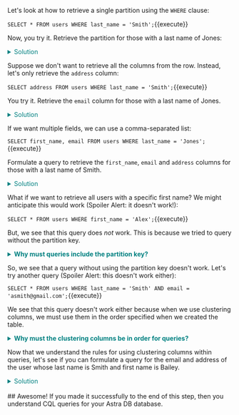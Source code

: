 Let's look at how to retrieve a single partition using the `WHERE` clause:

`SELECT * FROM users
  WHERE last_name = 'Smith';`{{execute}}

Now, you try it. Retrieve the partition for those with a last name of Jones:

<details>
  <summary style="color:teal">Solution</summary>

`SELECT * FROM users
  WHERE last_name = 'Jones';`{{execute}}

</details>

Suppose we don't want to retrieve all the columns from the row. Instead, let's only retrieve the `address` column:

`SELECT address FROM users
  WHERE last_name = 'Smith';`{{execute}}

You try it. Retrieve the `email` column for those with a last name of Jones.

<details>
  <summary style="color:teal">Solution</summary>

`SELECT email FROM users
  WHERE last_name = 'Jones';`{{execute}}

</details>

If we want multiple fields, we can use a comma-separated list:

`SELECT first_name, email FROM users
  WHERE last_name = 'Jones';`{{execute}}

Formulate a query to retrieve the `first_name`, `email` and `address` columns for those with a last name of Smith.

<details>
  <summary style="color:teal">Solution</summary>

`SELECT first_name, email, address FROM users
  WHERE last_name = 'Smith';`{{execute}}

</details>

What if we want to retrieve all users with a specific first name? We might anticipate this would work (Spoiler Alert: it doesn't work!):

`SELECT * FROM users
  WHERE first_name = 'Alex';`{{execute}}

But, we see that this query does _not_ work. This is because we tried to query without the partition key.

<details>
  <summary style="color:teal"><b>Why must queries include the partition key?</b></summary>

  <p style="color:teal"><i>Cassandra hashes the partition key to locate the partition within the cluster.
  Hashing is very fast, which is what makes Cassandra scale so well.
  Cassandra stores all rows with the same partition key in the same partition.
  So, without the partition key, Cassandra would have to do a full table scan to locate the specified rows.
  Such a scan on a production table would not be performant.</i></p>

</details>

So, we see that a query without using the partition key doesn't work. Let's try another query (Spoiler Alert: this doesn't work either):

`SELECT * FROM users
  WHERE last_name = 'Smith'
  AND email = 'asmith@gmail.com';`{{execute}}

We see that this query doesn't work either because when we use clustering columns, we must use them in the order specified when we created the table.

<details>
  <summary style="color:teal"><b>Why must the clustering columns be in order for queries?</b></summary>

  <p style="color:teal"><i>Cassandra stores the rows of a partition ordered by the clustering columns.
  This means Cassandra sorts the rows of the partition initially on the first clustering column, and then on the second and so forth.
  Therefore, queries that use the clustering columns out of order would require a full scan of the partition, which could be slow for larger partitions.</i></p>

</details>

Now that we understand the rules for using clustering columns within queries, let's see if you can formulate a query for the email and address of the user whose last name is Smith and first name is Bailey.

<details>
  <summary style="color:teal">Solution</summary>

`SELECT email, address FROM users
  WHERE last_name = 'Smith'
  AND first_name = 'Bailey';`{{execute}}

</details>

<br>
## Awesome! If you made it successfully to the end of this step, then you understand CQL queries for your Astra DB database.
